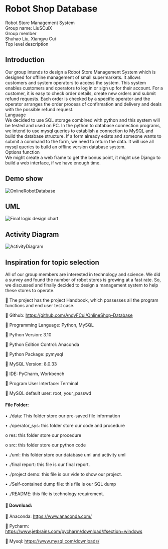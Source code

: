 # Robot Shop Database  
Robot Store Management System  
Group name: LiuSCuiX  
Group member  
Shuhao Liu, Xiangyu Cui  
Top level description  

## Introduction  
Our group intends to design a Robot Store Management System which is designed for offline management of small supermarkets. It allows customers and system operators to access the system. This system enables customers and  operators to log in or sign up for their account. For a customer, it is easy to check order details, create new orders and submit refund requests. Each order is checked by a specific operator and the operator arranges the order process of confirmation and delivery and deals with the possible refund request.  
Language  
We decided to use SQL storage combined with python and this system will be tested and used on PC.
In the python to database connection programs, we intend to use mysql queries to establish a connection to MySQL and build the database structure. If a form already exists and someone wants to submit a command to the form, we need to return the data. It will use all mysql queries to build an offline version database system.  
Options function  
We might create a web frame to get the bonus point, it might use Django to build a web interface, if we have enough time.  


## Demo show
![OnlineRobotDatabase](https://github.com/AndyFCui/DuctorLuctorMVC/assets/10085168/2bbe517c-bac3-4699-851a-1b8b8f309f5a)



## UML 
![Final logic design chart](https://github.com/AndyFCui/DuctorLuctorMVC/assets/10085168/42c72f21-92d0-477f-83ce-d0789ad4f377)


## Activity Diagram
![ActivityDiagram](https://github.com/AndyFCui/DuctorLuctorMVC/assets/10085168/e07d5288-e257-4c58-b652-475daa0c4477)


## Inspiration for topic selection    
All of our group members are interested in technology and science. We did a survey and found the number of robot stores is growing at a fast rate.
So, we discussed and finally decided to design a management system to help these stores to operate.

	The project has the project Handbook, which possesses all the program functions and end user test case. 

	Github: https://github.com/AndyFCui/OnlineShop-Database 

	Programming Language: Python, MySQL

	Python Version: 3.10

	Python Edition Control: Anaconda

	Python Package: pymysql

	MySQL Version: 8.0.33

	IDE: PyCharm, Workbench

	Program User Interface: Terminal 

	MySQL default user: root, your_passwd 

#### File Folder:

•	./data: This folder store our pre-saved file information

•	./operator_sys: this folder store our code and procedure 

o	res: this folder store our procedure 

o	src: this folder store our python code

•	./uml: this folder store our database uml and activity uml

•	./final report: this file is our final report.

•	./project demo: this file is our vide to show our project. 

•	./Self-contained dump file: this file is our SQL dump 

•	./README: this file is technology requirement. 

#### 	Download:

	Anaconda: https://www.anaconda.com/ 

	Pycharm: https://www.jetbrains.com/pycharm/download/#section=windows

	Mysql: https://www.mysql.com/downloads/

